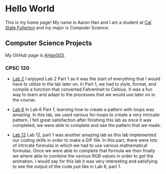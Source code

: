 # Hello World

This is my home page! My name is Aaron Han and I am a student at [Cal State Fullerton](http://www.fullerton.edu/) and my major is Computer Science.

## Computer Science Projects
My GitHub page is [AHan003](http://github.com/AHan003).

### CPSC 120

* [Lab 2](https://github.com/cpsc-pilot-fall-2022/cpsc-120-lab-02-AHan003.git)
I enjoyed Lab 2 Part 1 as it was the start of everything that I would have to utilize in the lab later on. In Part 1, we had to style, format, and compile a function that converted Fahrenheit to Celsius. It was a fun way to learn and adapt to the processes that we would use later on in the course.

* [Lab 6](https://github.com/cpsc-pilot-fall-2022/cpsc-120-lab-06-aaron-h-brian-m.git)
In Lab 6 Part 1, learning how to create a pattern with loops was amazing. In this lab, we used various for-loops to create a very intricate pattern. I felt great satisfaction after finishing this lab as once it was completed, we were able to complete and see the pattern that we made.

* [Lab 12](https://github.com/cpsc-pilot-fall-2022/cpsc-120-lab-12-alton.git)
Lab 12, part 1 was another amazing lab as this lab implemented our coding skills in order to make a GIF file. In this part, there were lots of intricate formulas in which we had to use various mathematical formulas. Once we were able to complete that formula we then finally we where able to combine the various RGB values in order to get the animation. I would say for this lab it was very interesting and satisfying to see the output of the code just like in Lab 6, part 1.
